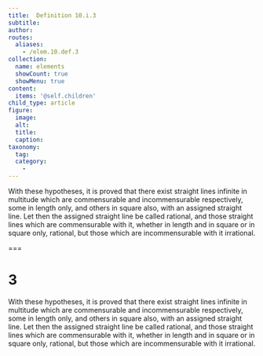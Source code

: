 ```yaml
---
title:  Definition 10.i.3
subtitle: 
author:
routes:
  aliases:
    - /elem.10.def.3
collection:
  name: elements
  showCount: true
  showMenu: true
content:
  items: '@self.children'
child_type: article
figure:
  image:
  alt:
  title:
  caption:
taxonomy:
  tag:
  category:
    - 
---
```


<p> With these hypotheses, it is proved that there exist straight lines infinite in multitude which are commensurable and incommensurable respectively, some in length only, and others in square also, with an assigned straight line. Let then the assigned straight line be called <hi rend="bold">rational</hi>, and those straight lines which are commensurable with it, whether in length and in square or in square only, <hi rend="bold">rational</hi>, but those which are incommensurable with <hi rend="bold">it irrational</hi>.</p>

===

<h1>3</h1>
<p> With these hypotheses, it is proved that there exist straight lines infinite in multitude which are commensurable and incommensurable respectively, some in length only, and others in square also, with an assigned straight line. Let then the assigned straight line be called <span class="bold">rational</span>, and those straight lines which are commensurable with it, whether in length and in square or in square only, <span class="bold">rational</span>, but those which are incommensurable with <span class="bold">it irrational</span>.</p>
